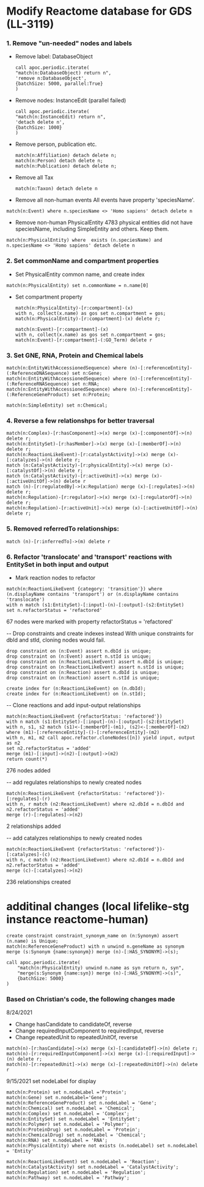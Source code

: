 # Modify Reactome database for GDS (LL-3119)

### 1. Remove "un-needed" nodes and labels

-   Remove label: DatabaseObject
    ```
    call apoc.periodic.iterate(
    "match(n:DatabaseObject) return n",
    'remove n:DatabaseObject',
    {batchSize: 5000, parallel:True}
    )
    ```
-   Remove nodes: InstanceEdit (parallel failed)
    ```
    call apoc.periodic.iterate(
    "match(n:InstanceEdit) return n",
    'detach delete n',
    {batchSize: 1000}
    )
    ```
-   Remove person, publication etc.
    ```
    match(n:Affiliation) detach delete n;
    match(n:Person) detach delete n;
    match(n:Publication) detach delete n;
    ```
-   Remove all Tax
    ```
    match(n:Taxon) detach delete n
    ```
-   Remove all non-human events
    All events have property 'speciesName'.

```
match(n:Event) where n.speciesName <> 'Homo sapiens' detach delete n
```

-   Remove non-human PhysicalEntity
    4783 physical entities did not have speciesName, including SimpleEntity and others. Keep them.

```
match(n:PhysicalEntity) where  exists (n.speciesName) and n.speciesName <> 'Homo sapiens' detach delete n
```

### 2. Set commonName and compartment properties

-   Set PhysicalEntity common name, and create index

```
match(n:PhysicalEntity) set n.commonName = n.name[0]
```

-   Set compartment property

    ```
    match(n:PhysicalEntity)-[r:compartment]-(x)
    with n, collect(x.name) as gos set n.compartment = gos;
    match(n:PhysicalEntity)-[r:compartment]-(x) delete r;

    match(n:Event)-[r:compartment]-(x)
    with n, collect(x.name) as gos set n.compartment = gos;
    match(n:Event)-[r:compartment]-(:GO_Term) delete r
    ```

### 3. Set GNE, RNA, Protein and Chemical labels

```
match(n:EntityWithAccessionedSequence) where (n)-[:referenceEntity]-(:ReferenceDNASequence) set n:Gene;
match(n:EntityWithAccessionedSequence) where (n)-[:referenceEntity]-(:ReferenceRNASequence) set n:RNA;
match(n:EntityWithAccessionedSequence) where (n)-[:referenceEntity]-(:ReferenceGeneProduct) set n:Protein;

match(n:SimpleEntity) set n:Chemical;
```

### 4. Reverse a few relationshps for better traversal

```
match(n:Complex)-[r:hasComponent]->(x) merge (x)-[:componentOf]->(n) delete r;
match(n:EntitySet)-[r:hasMember]->(x) merge (x)-[:memberOf]->(n) delete r;
match(n:ReactionLikeEvent)-[r:catalystActivity]->(x) merge (x)-[:catalyzes]->(n) delete r;
match (n:CatalystActivity)-[r:physicalEntity]->(x) merge (x)-[:catalystOf]->(n) delete r;
match (n:CatalystActivity)-[r:activeUnit]->(x) merge (x)-[:activeUnitOf]->(n) delete r
match (n)-[r:regulatedBy]->(x:Regulation) merge (x)-[:regulates]->(n) delete r;
match(n:Regulation)-[r:regulator]->(x) merge (x)-[:regulatorOf]->(n) delete r;
match(n:Regulation)-[r:activeUnit]->(x) merge (x)-[:activeUnitOf]->(n) delete r;
```

### 5. Removed referredTo relationships:

```
match (n)-[r:inferredTo]->(m) delete r
```

### 6. Refactor 'translocate' and 'transport' reactions with EntitySet in both input and output

-   Mark reaction nodes to refactor

```
match(n:ReactionLikeEvent {category: 'transition'}) where (n.displayName contains 'transport') or (n.displayName contains 'translocate')
with n match (s1:EntitySet)-[:input]-(n)-[:output]-(s2:EntitySet)
set n.refactorStatus = 'refactored'
```

67 nodes were marked with property refactorStatus = 'refactored'

-- Drop constraints and create indexes instead
With unique constraints for dbId and stId, cloning nodes would fail.

```
drop constraint on (n:Event) assert n.dbId is unique;
drop constraint on (n:Event) assert n.stId is unique;
drop constraint on (n:ReactionLikeEvent) assert n.dbId is unique;
drop constraint on (n:ReactionLikeEvent) assert n.stId is unique;
drop constraint on (n:Reaction) assert n.dbId is unique;
drop constraint on (n:Reaction) assert n.stId is unique;

create index for (n:ReactionLikeEvent) on (n.dbId);
create index for (n:ReactionLikeEvent) on (n.stId);
```

-- Clone reactions and add input-output relationships

```
match(n:ReactionLikeEvent {refactorStatus: 'refactored'})
with n match (s1:EntitySet)-[:input]-(n)-[:output]-(s2:EntitySet)
with n, s1, s2 match (s1)<-[:memberOf]-(m1), (s2)<-[:memberOf]-(m2)
where (m1)-[:referenceEntity]-()-[:referenceEntity]-(m2)
with n, m1, m2 call apoc.refactor.cloneNodes([n]) yield input, output as n2
set n2.refactorStatus = 'added'
merge (m1)-[:input]->(n2)-[:output]->(m2)
return count(*)
```

276 nodes added

-- add regulates relationships to newly created nodes

```
match(n:ReactionLikeEvent {refactorStatus: 'refactored'})-[:regulates]-(r)
with n, r match (n2:ReactionLikeEvent) where n2.dbId = n.dbId and n2.refactorStatus = 'added'
merge (r)-[:regulates]->(n2)
```

2 relationships added

-- add catalyzes relationships to newly created nodes

```
match(n:ReactionLikeEvent {refactorStatus: 'refactored'})-[:catalyzes]-(c)
with n, c match (n2:ReactionLikeEvent) where n2.dbId = n.dbId and n2.refactorStatus = 'added'
merge (c)-[:catalyzes]->(n2)
```

236 relationships created

# additinal changes (local lifelike-stg instance reactome-human)

```
create constraint constraint_synonym_name on (n:Synonym) assert (n.name) is Unique;
match(n:ReferenceGeneProduct) with n unwind n.geneName as synonym
merge (s:Synonym {name:synonym}) merge (n)-[:HAS_SYNONYM]->(s);

call apoc.periodic.iterate(
    "match(n:PhysicalEntity) unwind n.name as syn return n, syn",
    "merge(s:Synonym {name:syn}) merge (n)-[:HAS_SYNONYM]->(s)",
    {batchSize: 5000}
)
```

### Based on Christian's code, the following changes made

8/24/2021

-   Change hasCandidate to candidateOf, reverse
-   Change requiredInputComponent to requiredInput, reverse
-   Change repeatedUnit to repeatedUnitOf, reverse

```
match(n)-[r:hasCandidate]->(x) merge (x)-[:candidateOf]->(n) delete r;
match(n)-[r:requiredInputComponent]->(x) merge (x)-[:requiredInput]->(n) delete r;
match(n)-[r:repeatedUnit]->(x) merge (x)-[:repeatedUnitOf]->(n) delete r
```

9/15/2021
set nodeLabel for display

```
match(n:Protein) set n.nodeLabel ='Protein';
match(n:Gene) set n.nodeLabel='Gene';
match(n:ReferenceGeneProduct) set n.nodeLabel = 'Gene';
match(n:Chemical) set n.nodeLabel = 'Chemical';
match(n:Complex) set n.nodeLabel = 'Complex';
match(n:EntitySet) set n.nodeLabel = 'EntitySet';
match(n:Polymer) set n.nodeLabel = 'Polymer';
match(n:ProteinDrug) set n.nodeLabel = 'Protein';
match(n:ChemicalDrug) set n.nodeLabel = 'Chemical';
match(n:RNA) set n.nodeLabel = 'RNA';
match(n:PhysicalEntity) where not exists (n.nodeLabel) set n.nodeLabel = 'Entity'

match(n:ReactionLikeEvent) set n.nodeLabel = 'Reaction';
match(n:CatalystActivity) set n.nodeLabel = 'CatalystActivity';
match(n:Regulation) set n.nodeLabel = 'Regulation';
match(n:Pathway) set n.nodeLabel = 'Pathway';
```
